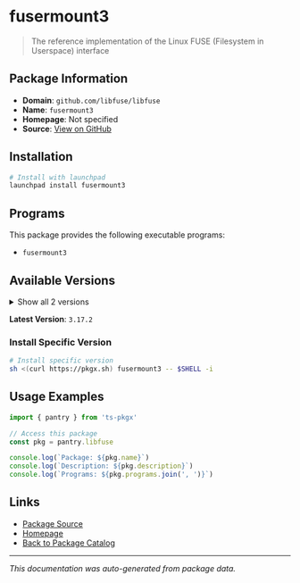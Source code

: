 # fusermount3

> The reference implementation of the Linux FUSE (Filesystem in Userspace) interface

## Package Information

- **Domain**: `github.com/libfuse/libfuse`
- **Name**: `fusermount3`
- **Homepage**: Not specified
- **Source**: [View on GitHub](https://github.com/pkgxdev/pantry/tree/main/projects/github.com/libfuse/libfuse/package.yml)

## Installation

```bash
# Install with launchpad
launchpad install fusermount3
```

## Programs

This package provides the following executable programs:

- `fusermount3`

## Available Versions

<details>
<summary>Show all 2 versions</summary>

- `3.17.2`, `3.17.1`

</details>

**Latest Version**: `3.17.2`

### Install Specific Version

```bash
# Install specific version
sh <(curl https://pkgx.sh) fusermount3 -- $SHELL -i
```

## Usage Examples

```typescript
import { pantry } from 'ts-pkgx'

// Access this package
const pkg = pantry.libfuse

console.log(`Package: ${pkg.name}`)
console.log(`Description: ${pkg.description}`)
console.log(`Programs: ${pkg.programs.join(', ')}`)
```

## Links

- [Package Source](https://github.com/pkgxdev/pantry/tree/main/projects/github.com/libfuse/libfuse/package.yml)
- [Homepage](#)
- [Back to Package Catalog](../../package-catalog.md)

---

*This documentation was auto-generated from package data.*
